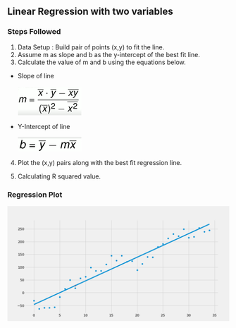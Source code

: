 ## Linear Regression with two variables
### Steps Followed
1. Data Setup : Build pair of points (x,y) to fit the line.
2. Assume m as slope and b as the y-intercept of the best fit line.
3. Calculate the value of m and b using the equations below.
* Slope of line <br/> <br/> <img width=30% height=30% src="https://github.com/SarthakPatidar/Machine-Learning/blob/master/Supervised%20Learning/algorithms/linear%20regression/resources/slope.png" alt="slope formula"/> 

* Y-Intercept of line <br/> <br/> <img width=30% height=30% src="https://github.com/SarthakPatidar/Machine-Learning/blob/master/Supervised%20Learning/algorithms/linear%20regression/resources/y_intercept.png" alt="y_intercept formula" />

4. Plot the (x,y) pairs along with the best fit regression line.

5. Calculating R squared value.

### Regression Plot
![regression plot](https://github.com/SarthakPatidar/Machine-Learning/blob/master/Supervised%20Learning/algorithms/linear%20regression/resources/figure.png)
